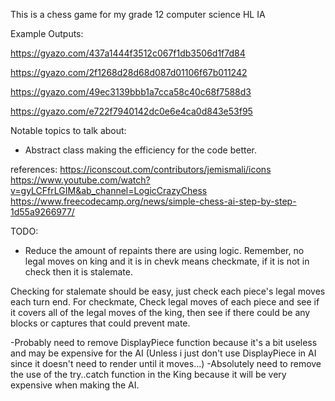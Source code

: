 This is a chess game for my grade 12 computer science HL IA

Example Outputs:

https://gyazo.com/437a1444f3512c067f1db3506d1f7d84

https://gyazo.com/2f1268d28d68d087d01106f67b011242

https://gyazo.com/49ec3139bbb1a7cca58c40c68f7588d3

https://gyazo.com/e722f7940142dc0e6e4ca0d843e53f95

Notable topics to talk about:
- Abstract class making the efficiency for the code better.

references:
https://iconscout.com/contributors/jemismali/icons
https://www.youtube.com/watch?v=gyLCFfrLGIM&ab_channel=LogicCrazyChess
https://www.freecodecamp.org/news/simple-chess-ai-step-by-step-1d55a9266977/


TODO:
- Reduce the amount of repaints there are using logic.
Remember, no legal moves on king and it is in chevk means checkmate, if it is not in check then it is stalemate.

Checking for stalemate should be easy, just check each piece's legal moves each turn end.
For checkmate, Check legal moves of each piece and see if it covers all of the legal moves of the king, then see if there could be any blocks or captures that could prevent mate.

-Probably need to remove DisplayPiece function because it's a bit useless and may be expensive for the AI (Unless i just don't use DisplayPiece in AI since it doesn't need to render until it moves...)
-Absolutely need to remove the use of the try..catch function in the King because it will be very expensive when making the AI.
